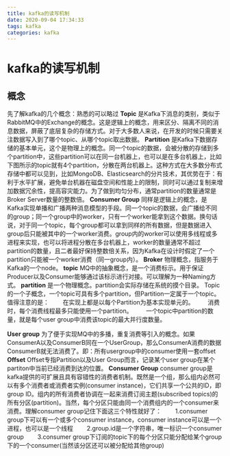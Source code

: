 ```yaml
---
title: kafka的读写机制
date: 2020-09-04 17:34:33
tags: kafka
categories: kafka
---
```

# kafka的读写机制

## 概念
先了解kafka的几个概念：熟悉的可以略过
**Topic**
是Kafka下消息的类别，类似于RabbitMQ中的Exchange的概念。这是逻辑上的概念，用来区分、隔离不同的消息数据，屏蔽了底层复杂的存储方式。对于大多数人来说，在开发的时候只需要关注数据写入到了哪个topic、从哪个topic取出数据。
**Partition**
是Kafka下数据存储的基本单元，这个是物理上的概念。同一个topic的数据，会被分散的存储到多个partition中，这些partition可以在同一台机器上，也可以是在多台机器上，比如下图所示的topic就有4个partition，分散在两台机器上。这种方式在大多数分布式存储中都可以见到，比如MongoDB、Elasticsearch的分片技术，其优势在于：有利于水平扩展，避免单台机器在磁盘空间和性能上的限制，同时可以通过复制来增加数据冗余性，提高容灾能力。为了做到均匀分布，通常partition的数量通常是Broker Server数量的整数倍。
**Consumer Group**
同样是逻辑上的概念，是Kafka实现单播和广播两种消息模型的手段。同一个topic的数据，会广播给不同的group；同一个group中的worker，只有一个worker能拿到这个数据。换句话说，对于同一个topic，每个group都可以拿到同样的所有数据，但是数据进入group后只能被其中的一个worker消费。group内的worker可以使用多线程或多进程来实现，也可以将进程分散在多台机器上，worker的数量通常不超过partition的数量，且二者最好保持整数倍关系，因为Kafka在设计时假定了一个partition只能被一个worker消费（同一group内）。
**Broker** 
物理概念，指服务于Kafka的一个node。
**topic** 
MQ中的抽象概念，是一个消费标示。用于保证Producer以及Consumer能够通过该标示进行对接。可以理解为一种Naming方式。
**partition** 
是一个物理概念。partition会实际存储在系统的摸个目录。
Topic的一个子概念，一个topic可具有多个partition，但Partition一定属于一个topic。
值得注意的是：
&ensp;&ensp;&ensp;&ensp;在实现上都是以每个Partition为基本实现单元的。
&ensp;&ensp;&ensp;&ensp;消费时，每个消费线程最多只能使用一个partition。
&ensp;&ensp;&ensp;&ensp;一个topic中partition的数量，就是每个user group中消费该topic的最大并行度数量。

**User group** 
为了便于实现MQ中的多播，重复消费等引入的概念。如果ConsumerA以及ConsumerB同在一个UserGroup，那么ConsumerA消费的数据ConsumerB就无法消费了。即：所有usergroup中的consumer使用一套offset
**Offset** 
Offset专指Partition以及User Group而言，记录某个user group在某个partiton中当前已经消费到达的位置。
**Consumer Group**
consumer group是kafka提供的可扩展且具有容错性的消费者机制。既然是一个组，那么组内必然可以有多个消费者或消费者实例(consumer instance)，它们共享一个公共的ID，即group ID。组内的所有消费者协调在一起来消费订阅主题(subscribed topics)的所有分区(partition)。当然，每个分区只能由同一个消费组内的一个consumer来消费。理解consumer group记住下面这三个特性就好了：
&ensp;&ensp;&ensp;&ensp;1.consumer group下可以有一个或多个consumer instance，consumer instance可以是一个进程，也可以是一个线程
&ensp;&ensp;&ensp;&ensp;2.group.id是一个字符串，唯一标识一个consumer group
&ensp;&ensp;&ensp;&ensp;3.consumer group下订阅的topic下的每个分区只能分配给某个group下的一个consumer(当然该分区还可以被分配给其他group)